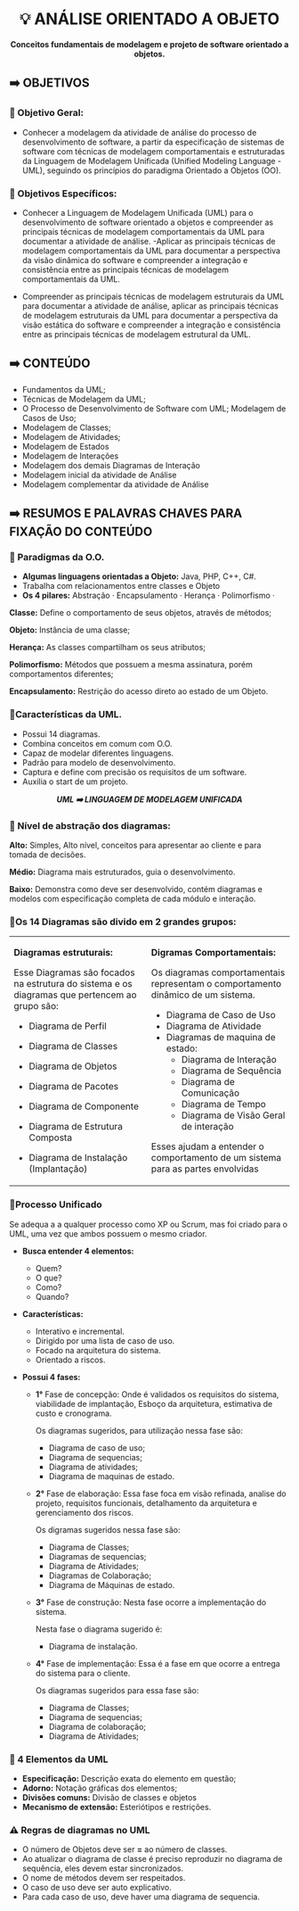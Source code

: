 <div align="center">

# 💡 ANÁLISE ORIENTADO A OBJETO

**Conceitos fundamentais de modelagem e projeto de software orientado a objetos.**
</div>

## ➡️ OBJETIVOS

### 📍 Objetivo Geral:

- Conhecer a modelagem da atividade de análise do processo de desenvolvimento de software, a partir da especificação
de sistemas de software com técnicas de modelagem comportamentais e estruturadas da Linguagem de Modelagem
Unificada (Unified Modeling Language - UML), seguindo os princípios do paradigma Orientado a Objetos (OO). 

### 📍 Objetivos Específicos:

- Conhecer a Linguagem de Modelagem Unificada (UML) para o desenvolvimento de software orientado a objetos e
compreender as principais técnicas de modelagem comportamentais da UML para documentar a atividade de análise.
-Aplicar as principais técnicas de modelagem comportamentais da UML para documentar a perspectiva da visão dinâmica
do software e compreender a integração e consistência entre as principais técnicas de modelagem comportamentais da
UML.

- Compreender as principais técnicas de modelagem estruturais da UML para documentar a atividade de análise, aplicar
as principais técnicas de modelagem estruturais da UML para documentar a perspectiva da visão estática do software e
compreender a integração e consistência entre as principais técnicas de modelagem estrutural da UML.

## ➡️ CONTEÚDO  

- Fundamentos da UML;
- Técnicas de Modelagem da UML;
- O Processo de Desenvolvimento de Software com UML;
 Modelagem de Casos de Uso;
- Modelagem de Classes;
- Modelagem de Atividades;
- Modelagem de Estados
- Modelagem de Interações
- Modelagem dos demais Diagramas de Interação
- Modelagem inicial da atividade de Análise
- Modelagem complementar da atividade de Análise


## ➡️ RESUMOS E PALAVRAS CHAVES PARA FIXAÇÃO DO CONTEÚDO

### 📍 Paradigmas da O.O.  

- **Algumas linguagens orientadas a Objeto:** Java, PHP, C++, C#.
- Trabalha com relacionamentos entre classes e Objeto 
- **Os 4 pilares:** Abstração · Encapsulamento · Herança · Polimorfismo ·

**Classe:** Define o comportamento de seus objetos, através de métodos; 

**Objeto:** Instância de uma classe; 

**Herança:** As classes compartilham os seus atributos;

**Polimorfismo:** Métodos que possuem a mesma assinatura, porém comportamentos diferentes; 

**Encapsulamento:** Restrição do acesso direto ao estado de um Objeto. 

### 📍Características da UML.  
- Possui 14 diagramas.
- Combina conceitos em comum com O.O.
- Capaz de modelar diferentes linguagens. 
- Padrão para modelo de desenvolvimento. 
- Captura e define com precisão os requisitos de um software.
- Auxilia o start de um projeto.

<div align="center">

***UML  ➡️ LINGUAGEM DE MODELAGEM UNIFICADA*** 

</div>



### 📍 Nível de abstração dos diagramas:

**Alto:** Simples, Alto nível, conceitos para apresentar ao cliente e para tomada de decisões. 

**Médio:** Diagrama mais estruturados, guia o desenvolvimento. 

**Baixo:** Demonstra como deve ser desenvolvido, contém diagramas e modelos com especificação completa de cada módulo e interação. 

### 📍Os 14 Diagramas são divido em 2 grandes grupos:


<table>
 <tr> 
   <td>

   **Diagramas estruturais:** 

Esse Diagramas são focados na estrutura do sistema e os diagramas que pertencem ao grupo são: 

- Diagrama de Perfil
- Diagrama de Classes
- Diagrama de Objetos
- Diagrama de Pacotes
- Diagrama de Componente
- Diagrama de Estrutura Composta
- Diagrama de Instalação (Implantação)
   
   </td>
     <td>
   
   **Digramas Comportamentais:**

   Os diagramas comportamentais representam o comportamento dinâmico de um sistema. 

   - Diagrama de Caso de Uso 
   - Diagrama de Atividade
   - Diagramas de maquina de estado: 
     - Diagrama de Interação
     - Diagrama de Sequência
     - Diagrama de Comunicação
     - Diagrama de Tempo
     - Diagrama de Visão Geral de interação
    
Esses ajudam a entender o comportamento de um sistema para as partes envolvidas

   </td>
 </tr>
<table>

### 📍Processo Unificado 

  Se adequa a a qualquer processo como XP ou Scrum, mas foi criado para o UML, uma vez que ambos possuem o mesmo criador. 
  
- **Busca entender 4 elementos:** 
  - Quem?
  - O que?
  - Como? 
  - Quando? 
  
- **Características:** 
  - Interativo e incremental. 
  - Dirigido por uma lista de caso de uso.
  - Focado na arquitetura do sistema.
  - Orientado a riscos.

- **Possui 4 fases:**
  - **1°** Fase de concepção: Onde é validados os requisitos do sistema, viabilidade de implantação, Esboço da arquitetura, estimativa de custo e cronograma. 
    <p>   Os diagramas sugeridos, para utilização nessa fase são:   </p>  

    - Diagrama de caso de uso;
    - Diagrama de sequencias; 
    - Diagrama de atividades;
    - Diagrama de maquinas de estado. 


  - **2°** Fase de elaboração: Essa fase foca em visão refinada, analise do projeto, requisitos funcionais, detalhamento da arquitetura e gerenciamento dos riscos. 
  
    <p>Os digramas sugeridos nessa fase são: </p>

    - Diagrama de Classes; 
    - Diagramas de sequencias; 
    - Diagrama de Atividades; 
    - Diagramas de Colaboração;
    - Diagrama de Máquinas de estado. 

  - **3°** Fase de construção: Nesta fase ocorre a implementação do sistema. 

    <p>Nesta fase o diagrama sugerido é:</p>

    - Diagrama de instalação. 
  
  - **4°** Fase de implementação: Essa é a fase em que ocorre a entrega do sistema para o cliente. 

    <p> Os diagramas sugeridos para essa fase são: </p>

    - Diagrama de Classes; 
    - Diagrama de sequencias; 
    - Diagrama de colaboração; 
    - Diagrama de Atividades; 
  
### 📍 4 Elementos da UML 
- **Especificação:** Descrição exata do elemento em questão;
- **Adorno:** Notação gráficas dos elementos; 
- **Divisões comuns:** Divisão de classes e objetos 
- **Mecanismo de extensão:** Esteriótipos e restrições. 

### ⚠️ Regras de diagramas no UML 

- O número de Objetos deve ser **=** ao número de classes. 
- Ao atualizar o diagrama de classe é preciso reproduzir no diagrama de sequência, eles devem estar sincronizados. 
- O nome de métodos devem ser respeitados. 
- O caso de uso deve ser auto explicativo.
- Para cada caso de uso, deve haver uma diagrama de sequencia. 






